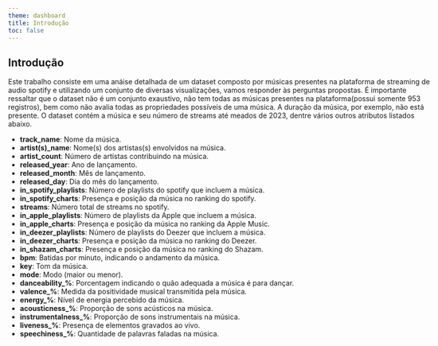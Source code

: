```yaml
---
theme: dashboard
title: Introdução
toc: false
---
```

<style> body, div, p, li, ol, h1 { max-width: none; } </style>

## Introdução
Este trabalho consiste em uma anáise detalhada de um dataset composto por músicas presentes na plataforma de streaming de audio spotify e utilizando um conjunto de diversas visualizações, vamos responder às perguntas propostas. É importante ressaltar que o dataset não é um conjunto exaustivo, não tem todas as músicas presentes na plataforma(possui somente 953 registros), bem como não avalia todas as propriedades possíveis de uma música. A duração da música, por exemplo, não está presente. O dataset contém a música e seu número de streams até meados de 2023, dentre vários outros atributos listados abaixo.

- **track_name**: Nome da música.
- **artist(s)_name**: Nome(s) dos artistas(s) envolvidos na música.
- **artist_count**: Número de artistas contribuindo na música.
- **released_year**: Ano de lançamento.
- **released_month**: Mês de lançamento.
- **released_day**: Dia do mês do lançamento.
- **in_spotify_playlists**: Número de playlists do spotify que incluem a  música.
- **in_spotify_charts**: Presença e posição da música no ranking do spotify.
- **streams**: Número total de streams no spotify.
- **in_apple_playlists**: Número de playlists da Apple que incluem a  música.
- **in_apple_charts**: Presença e posição da música no ranking da Apple Music.
- **in_deezer_playlists**: Número de playlists do Deezer que incluem a  música.
- **in_deezer_charts**: Presença e posição da música no ranking do Deezer.
- **in_shazam_charts**: Presença e posição da música no ranking do Shazam.
- **bpm**: Batidas por minuto, indicando o andamento da música.
- **key**: Tom da música.
- **mode**: Modo (maior ou menor).
- **danceability_%**: Porcentagem indicando o quão adequada a música é para dançar.
- **valence_%**: Medida da positividade musical transmitida pela música.
- **energy_%**: Nível de energia percebido da música.
- **acousticness_%**: Proporção de sons acústicos na música.
- **instrumentalness_%**: Proporção de sons instrumentais na música.
- **liveness_%**: Presença de elementos gravados ao vivo.
- **speechiness_%**: Quantidade de palavras faladas na música.